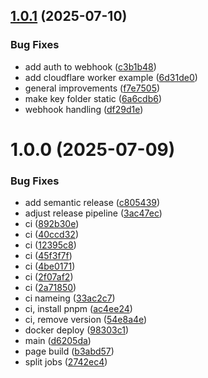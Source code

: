 ## [1.0.1](https://github.com/cre8/eudiplo/compare/v1.0.0...v1.0.1) (2025-07-10)


### Bug Fixes

* add auth to webhook ([c3b1b48](https://github.com/cre8/eudiplo/commit/c3b1b48da0ba72b112881f9b1df8a352cf7e3a3e))
* add cloudflare worker example ([6d31de0](https://github.com/cre8/eudiplo/commit/6d31de0e6de9cbe0ce09591489cdfd2696d6cc93))
* general improvements ([f7e7505](https://github.com/cre8/eudiplo/commit/f7e75055422a31b6bd46c1d9bbfeb6a063dabe8d))
* make key folder static ([6a6cdb6](https://github.com/cre8/eudiplo/commit/6a6cdb6c7295644903a60f9d15e838b5670633e3))
* webhook handling ([df29d1e](https://github.com/cre8/eudiplo/commit/df29d1e126b4418fd4eae9a78944a4e1a39b3f8b))

# 1.0.0 (2025-07-09)


### Bug Fixes

* add semantic release ([c805439](https://github.com/cre8/eudiplo/commit/c80543921eb60bab61d3336d595c04a190d21029))
* adjust release pipeline ([3ac47ec](https://github.com/cre8/eudiplo/commit/3ac47ecf33b1966a6e362e8e8648427ed3f6775b))
* ci ([892b30e](https://github.com/cre8/eudiplo/commit/892b30e9bac108ab4208a52d64894acf43532edf))
* ci ([40ccd32](https://github.com/cre8/eudiplo/commit/40ccd3270e1c96ee98c9f49db7b043c89e054711))
* ci ([12395c8](https://github.com/cre8/eudiplo/commit/12395c89dc3ad72a5a6197da53b99d6b885821ae))
* ci ([45f3f7f](https://github.com/cre8/eudiplo/commit/45f3f7fa2deaa152cd0bc4b9ce280a58c74bfb59))
* ci ([4be0171](https://github.com/cre8/eudiplo/commit/4be01718394db2c7db4b5ae06257458d2cf7ffba))
* ci ([2f07af2](https://github.com/cre8/eudiplo/commit/2f07af20685268dbf807812583d91f06986bcc9f))
* ci ([2a71850](https://github.com/cre8/eudiplo/commit/2a718501eeab5d242c139648c5883490f48849cc))
* ci nameing ([33ac2c7](https://github.com/cre8/eudiplo/commit/33ac2c7a017c1cb38829a7b01b45c219987abd51))
* ci, install pnpm ([ac4ee24](https://github.com/cre8/eudiplo/commit/ac4ee248118e595f5998e0e6946c39186f760632))
* ci, remove version ([54e8a4e](https://github.com/cre8/eudiplo/commit/54e8a4e4370884d4dc57ea50e53a40ba3af9ffca))
* docker deploy ([98303c1](https://github.com/cre8/eudiplo/commit/98303c10630c2765912f207f06b95b9f5273ded1))
* main ([d6205da](https://github.com/cre8/eudiplo/commit/d6205da5156ca707a00dca639a2a53ce60b67227))
* page build ([b3abd57](https://github.com/cre8/eudiplo/commit/b3abd577bd74215150afcaad48d4e55943f82058))
* split jobs ([2742ec4](https://github.com/cre8/eudiplo/commit/2742ec4adf41b55223c15ff7a67e40096c574c3a))

